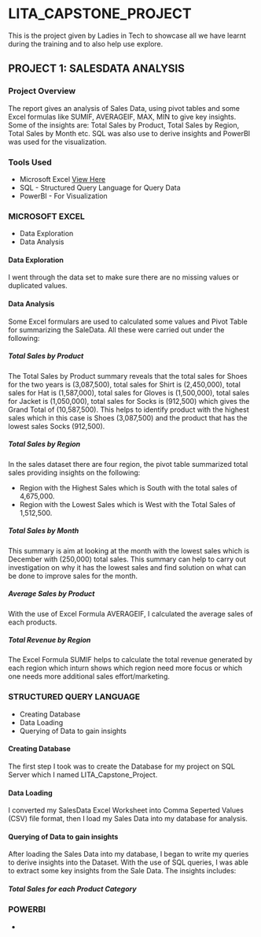 # LITA_CAPSTONE_PROJECT
This is the project given by Ladies in Tech to showcase all we have learnt during the training and to also help use explore.

## PROJECT 1: SALESDATA ANALYSIS

### Project Overview
The report gives an analysis of Sales Data, using pivot tables and some Excel formulas like SUMIF, AVERAGEIF, MAX, MIN to give key insights. Some of the insights are: Total Sales by Product, Total Sales by Region, Total Sales by Month etc. SQL was also use to derive insights and PowerBI was used for the visualization.

### Tools Used
- Microsoft Excel [View Here](https://1drv.ms/x/c/96d72dbaef9f7a90/Eab1VlHPNP9DuSr3XG7bF3IBPwgnXOxY2mxgcWPM3F_yaA)
- SQL - Structured Query Language for Query Data
- PowerBI - For Visualization

### MICROSOFT EXCEL
- Data Exploration
- Data Analysis

#### Data Exploration
I went through the data set to make sure there are no missing values or duplicated values.

#### Data Analysis
Some Excel formulars are used to calculated some values and Pivot Table for summarizing the SaleData. All these were carried out under the following: 

##### Total Sales by Product
The Total Sales by Product summary reveals that the total sales for Shoes for the two years is (3,087,500), total sales for Shirt is (2,450,000), total sales for Hat is (1,587,000), total sales for Gloves is (1,500,000), total sales for Jacket is (1,050,000), total sales for Socks is (912,500) which gives the Grand Total of (10,587,500).
This helps to identify product with the highest sales which in this case is Shoes (3,087,500) and the product that has the lowest sales Socks (912,500).

##### Total Sales by Region
In the sales dataset there are four region, the pivot table summarized total sales providing insights on the following:
- Region with the Highest Sales which is South with the total sales of 4,675,000.
- Region with the Lowest Sales which is West with the Total Sales of 1,512,500. 

##### Total Sales by Month
This summary is aim at looking at the month with the lowest sales which is December with (250,000) total sales. This summary can help to carry out investigation on why it has the lowest sales and find solution on what can be done to improve sales for the month.

##### Average Sales by Product
With the use of Excel Formula AVERAGEIF, I calculated the average sales of each products.

##### Total Revenue by Region
The Excel Formula SUMIF helps to calculate the total revenue generated by each region which inturn shows which region need more focus or which one needs more additional sales effort/marketing. 


### STRUCTURED QUERY LANGUAGE
- Creating Database
- Data Loading 
- Querying of Data to gain insights  

#### Creating Database
The first step I took was to create the Database for my project on SQL Server which I named LITA_Capstone_Project.

#### Data Loading
I converted my SalesData Excel Worksheet into Comma Seperted Values (CSV) file format, then I load my Sales Data into my database for analysis.

#### Querying of Data to gain insights
After loading the Sales Data into my database, I began to write my queries to derive insights into the Dataset. With the use of SQL queries, I was able to extract some key insights from the Sale Data. The insights includes:

##### Total Sales for each Product Category


### POWERBI
- 
